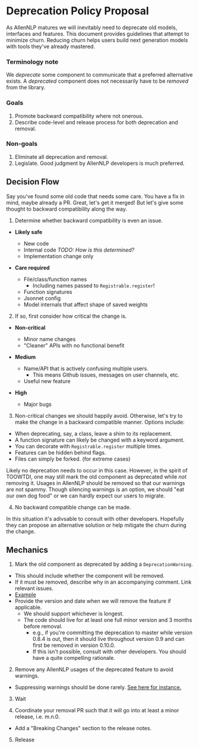 # Deprecation Policy Proposal

As AllenNLP matures we will inevitably need to deprecate old models, interfaces and features. This document provides guidelines that attempt to minimize churn. Reducing churn helps users build next generation models with tools they've already mastered.

### Terminology note

We _deprecate_ some component to communicate that a preferred alternative exists. A _deprecated_ component does not necessarily have to be _removed_ from the library.

### Goals

1. Promote backward compatibility where not onerous.
2. Describe code-level and release process for both deprecation and removal.

### Non-goals

1. Eliminate all deprecation and removal.
2. Legislate. Good judgment by AllenNLP developers is much preferred.

## Decision Flow

Say you've found some old code that needs some care. You have a fix in mind, maybe already a PR. Great, let's get it merged! But let's give some thought to backward compatibility along the way.

1. Determine whether backward compatibility is even an issue.

  * __Likely safe__

    * New code
    * Internal code _TODO: How is this determined?_
    * Implementation change only

  * __Care required__

    * File/class/function names
      * Including names passed to `Registrable.register`!
    * Function signatures
    * Jsonnet config
    * Model internals that affect shape of saved weights

2. If so, first consider how critical the change is.

  * __Non-critical__

    * Minor name changes
    * "Cleaner" APIs with no functional benefit

  * __Medium__

    * Name/API that is actively confusing multiple users.
      * This means Github issues, messages on user channels, etc.
    * Useful new feature

  * __High__

    * Major bugs

3. Non-critical changes we should happily avoid. Otherwise, let's try to make the change in a backward compatible manner. Options include:
  * When deprecating, say, a class, leave a shim to its replacement.
  * A function signature can likely be changed with a keyword argument.
  * You can decorate with `Registrable.register` multiple times.
  * Features can be hidden behind flags.
  * Files can simply be forked. (for extreme cases)

Likely no deprecation needs to occur in this case. However, in the spirit of TOOWTDI, one may still mark the old component as deprecated while _not_ removing it. Usages in AllenNLP should be removed so that our warnings are not spammy. Though silencing warnings is an option, we should "eat our own dog food" or we can hardly expect our users to migrate.

4. No backward compatible change can be made.

In this situation it's adivsable to consult with other developers. Hopefully they can propose an alternative solution or help mitigate the churn during the change.

## Mechanics

1. Mark the old component as deprecated by adding a `DeprecationWarning`.
  * This should include whether the component will be removed.
  * If it must be removed, describe why in an accompanying comment. Link relevant issues.
  * [Example](https://github.com/allenai/allennlp/blob/cb9651a4c77c10cbd2d76f79b85c6453386dc229/allennlp/modules/text_field_embedders/basic_text_field_embedder.py#L141)
  * Provide the version and date when we will remove the feature if applicable.
    * We should support whichever is longest.
    * The code should live for at least one full minor version and 3 months before removal.
      * e.g., if you're committing the deprecation to master while version 0.8.4 is out, then it should live throughout version 0.9 and can first be removed in version 0.10.0.
      * If this isn't possible, consult with other developers. You should have a quite compelling rationale.

2. Remove any AllenNLP usages of the deprecated feature to avoid warnings.
  * Suppressing warnings should be done rarely. [See here for instance.](https://github.com/allenai/allennlp/blob/9719b5c71207e642276fb1209ea1a4c8467e0792/allennlp/modules/token_embedders/embedding.py#L14)

3. Wait

4. Coordinate your removal PR such that it will go into at least a minor release, i.e. m.n.0.
  * Add a "Breaking Changes" section to the release notes.

5. Release
